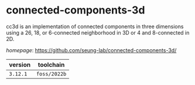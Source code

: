 # connected-components-3d

cc3d is an implementation of connected components in three dimensions using a 26, 18,  or 6-connected neighborhood in 3D or 4 and 8-connected in 2D.

*homepage*: <https://github.com/seung-lab/connected-components-3d/>

version | toolchain
--------|----------
``3.12.1`` | ``foss/2022b``

